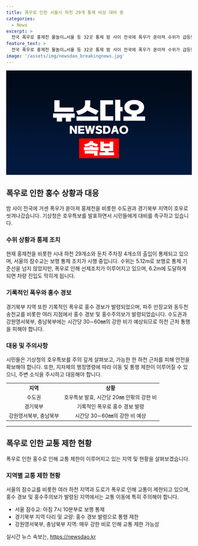 ```yaml
---
title: 폭우로 인한 서울시 하천 29개 통제 비상 대비 중
categories:
  - News
excerpt: >
  전국 폭우로 홍제천 물놀이…서울 등 32곳 통제 밤 사이 전국에 폭우가 쏟아져 수위가 급등했습니다. 서울 등 32곳에서는 하천과 주차장 출입이 통제되었고, 잠수교는 보행 통제 조치가 되었습니다. 경기북부에서는 홍수 경보가 발령되었으며, 수도권과 강원영서북부, 충남북부에는 강한 비가 지속될 것으로 예상됩니다. 현재 상황에서는 하천 근처 통행을 피해야 합니다.
feature_text: >
  전국 폭우로 홍제천 물놀이…서울 등 32곳 통제 밤 사이 전국에 폭우가 쏟아져 수위가 급등했습니다. 서울 등 32곳에서는 하천과 주차장 출입이 통제되었고, 잠수교는 보행 통제 조치가 되었습니다. 경기북부에서는 홍수 경보가 발령되었으며, 수도권과 강원영서북부, 충남북부에는 강한 비가 지속될 것으로 예상됩니다. 현재 상황에서는 하천 근처 통행을 피해야 합니다.
image: '/assets/img/newsdao_breakingnews.jpg'
---
```


<p><img src="/assets/img/newsdao_breakingnews.jpg" alt="firstkoreanews 속보" /></p>

<h2 data-ke-size="size26">폭우로 인한 홍수 상황과 대응</h2>

<p data-ke-size="size16">밤 사이 전국에 거센 폭우가 쏟아져 홍제천을 비롯한 수도권과 경기북부 지역이 호우로 씻겨나갔습니다. 기상청은 호우특보를 발표하면서 시민들에게 대비를 촉구하고 있습니다.</p>

<h3>수위 상황과 통제 조치</h3>

<p data-ke-size="size16">현재 홍제천을 비롯한 시내 하천 29개소와 둔치 주차장 4개소의 출입이 통제되고 있으며, 서울의 잠수교는 보행 통제 조치가 시행 중입니다. 수위는 5.12m로 보행로 통제 기준선을 넘지 않았지만, 폭우로 인해 선제조치가 이루어지고 있으며, 6.2m에 도달하게 되면 차량 진입도 막히게 됩니다.</p>

<h3>기록적인 폭우와 홍수 경보</h3>

<p data-ke-size="size16">경기북부 지역 또한 기록적인 폭우로 홍수 경보가 발령되었으며, 파주 만장교와 동두천 송천교를 비롯한 여러 지점에서 홍수 경보 및 홍수주의보가 발령되었습니다. 수도권과 강원영서북부, 충남북부에는 시간당 30∼60㎜의 강한 비가 예상되므로 하천 근처 통행을 피해야 합니다.</p>

<h3>대응 및 주의사항</h3>

<p data-ke-size="size16">시민들은 기상청의 호우특보를 주의 깊게 살펴보고, 가능한 한 하천 근처를 피해 안전을 확보해야 합니다. 또한, 지자체의 행정명령에 따라 이동 및 통행 제한이 이루어질 수 있으니, 주변 소식을 주시하고 대응해야 합니다.</p>

<table>
    <tbody>
        <tr>
            <td style="text-align: center; height: 17px;"><b>지역</b></td>
            <td style="text-align: center; height: 17px;"><b>상황</b></td>
        </tr>
        <tr>
            <td style="text-align: center; height: 17px;">수도권</td>
            <td style="text-align: center; height: 17px;">호우특보 발효, 시간당 20㎜ 안팎의 강한 비</td>
        </tr>
        <tr>
            <td style="text-align: center; height: 17px;">경기북부</td>
            <td style="text-align: center; height: 17px;">기록적인 폭우로 홍수 경보 발령</td>
        </tr>
        <tr>
            <td style="text-align: center; height: 17px;">강원영서북부, 충남북부</td>
            <td style="text-align: center; height: 17px;">시간당 30∼60㎜의 강한 비 예상</td>
        </tr>
    </tbody>
</table>

<hr>

<h2 data-ke-size="size26">폭우로 인한 교통 제한 현황</h2>

<p data-ke-size="size16">폭우로 인한 홍수로 인해 교통 제한이 이루어지고 있는 지역 및 현황을 살펴보겠습니다.</p>

<h3>지역별 교통 제한 현황</h3>

<p data-ke-size="size16">서울의 잠수교를 비롯한 여러 하천 지역과 도로가 폭우로 인해 교통이 제한되고 있으며, 홍수 경보 및 홍수주의보가 발령된 지역에서는 교통 이동에 특히 주의해야 합니다.</p>

<ul>
    <li>서울 잠수교: 아침 7시 10분부로 보행 통제</li>
    <li>경기북부 지역 다리 및 교량: 홍수 경보 발령으로 통행 제한</li>
    <li>강원영서북부, 충남북부 지역: 매우 강한 비로 인해 교통 제한 가능성</li>
</ul>
실시간 뉴스 속보는, <a href="https://newsdao.kr" rel="dofollow">https://newsdao.kr</a>



